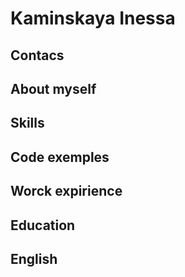 # Kaminskaya Inessa
## Contacs
## About myself
## Skills
## Code exemples
## Worck expirience
## Education
## English 